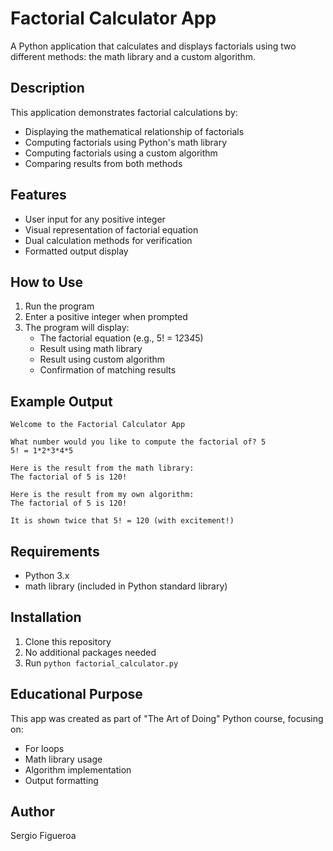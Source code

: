 # Factorial Calculator App

A Python application that calculates and displays factorials using two different methods: the math library and a custom algorithm.

## Description

This application demonstrates factorial calculations by:
- Displaying the mathematical relationship of factorials
- Computing factorials using Python's math library
- Computing factorials using a custom algorithm
- Comparing results from both methods

## Features

- User input for any positive integer
- Visual representation of factorial equation
- Dual calculation methods for verification
- Formatted output display

## How to Use

1. Run the program
2. Enter a positive integer when prompted
3. The program will display:
   - The factorial equation (e.g., 5! = 1*2*3*4*5)
   - Result using math library
   - Result using custom algorithm
   - Confirmation of matching results

## Example Output
```
Welcome to the Factorial Calculator App

What number would you like to compute the factorial of? 5
5! = 1*2*3*4*5

Here is the result from the math library:
The factorial of 5 is 120!

Here is the result from my own algorithm:
The factorial of 5 is 120!

It is shown twice that 5! = 120 (with excitement!)
```

## Requirements
- Python 3.x
- math library (included in Python standard library)

## Installation
1. Clone this repository
2. No additional packages needed
3. Run `python factorial_calculator.py`

## Educational Purpose
This app was created as part of "The Art of Doing" Python course, focusing on:
- For loops
- Math library usage
- Algorithm implementation
- Output formatting

## Author
Sergio Figueroa